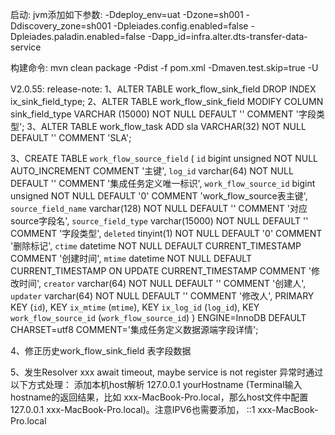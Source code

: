 启动: jvm添加如下参数:
-Ddeploy_env=uat -Dzone=sh001 -Ddiscovery_zone=sh001 -Dpleiades.config.enabled=false -Dpleiades.paladin.enabled=false -Dapp_id=infra.alter.dts-transfer-data-service

构建命令:
mvn clean package -Pdist -f pom.xml -Dmaven.test.skip=true -U


V2.0.55: release-note:
1、ALTER TABLE work_flow_sink_field DROP INDEX ix_sink_field_type;
2、ALTER TABLE work_flow_sink_field MODIFY COLUMN sink_field_type VARCHAR (15000) NOT NULL DEFAULT '' COMMENT '字段类型';
3、ALTER TABLE work_flow_task ADD sla VARCHAR(32) NOT NULL DEFAULT '' COMMENT 'SLA';

3、CREATE TABLE `work_flow_source_field`
(
`id`                  bigint unsigned NOT NULL AUTO_INCREMENT COMMENT '主键',
`log_id`              varchar(64)   NOT NULL DEFAULT '' COMMENT '集成任务定义唯一标识',
`work_flow_source_id` bigint unsigned NOT NULL DEFAULT '0' COMMENT 'work_flow_source表主键',
`source_field_name`   varchar(128)  NOT NULL DEFAULT '' COMMENT '对应source字段名',
`source_field_type`   varchar(15000) NOT NULL DEFAULT '' COMMENT '字段类型',
`deleted`             tinyint(1) NOT NULL DEFAULT '0' COMMENT '删除标记',
`ctime`               datetime      NOT NULL DEFAULT CURRENT_TIMESTAMP COMMENT '创建时间',
`mtime`               datetime      NOT NULL DEFAULT CURRENT_TIMESTAMP ON UPDATE CURRENT_TIMESTAMP COMMENT '修改时间',
`creator`             varchar(64)   NOT NULL DEFAULT '' COMMENT '创建人',
`updater`             varchar(64)   NOT NULL DEFAULT '' COMMENT '修改人',
PRIMARY KEY (`id`),
KEY                   `ix_mtime` (`mtime`),
KEY                   `ix_log_id` (`log_id`),
KEY                   `work_flow_source_id` (`work_flow_source_id`)
) ENGINE=InnoDB DEFAULT CHARSET=utf8 COMMENT='集成任务定义数据源端字段详情';

4、修正历史work_flow_sink_field 表字段数据

5、发生Resolver xxx await timeout, maybe service is not register 异常时通过以下方式处理：
添加本机host解析 127.0.0.1      yourHostname   (Terminal输入hostname的返回结果，比如 xxx-MacBook-Pro.local，那么host文件中配置 127.0.0.1   xxx-MacBook-Pro.local)。注意IPV6也需要添加， ::1  xxx-MacBook-Pro.local


